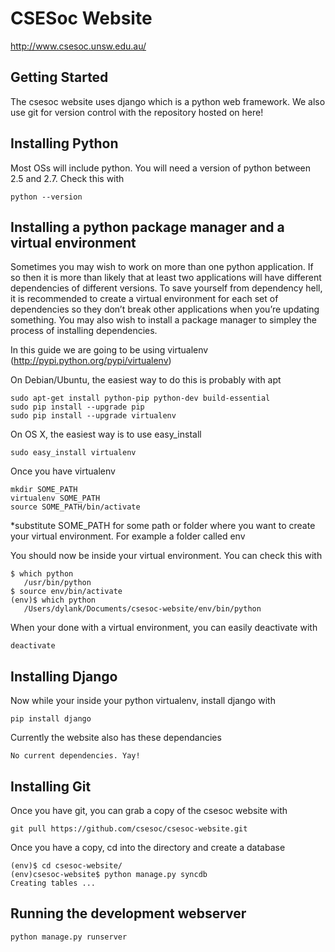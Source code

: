 CSESoc Website
==========================================

http://www.csesoc.unsw.edu.au/

Getting Started
---------------------

The csesoc website uses django which is a python web framework. We also use git for version control with the repository hosted on here!

Installing Python
-----------------

Most OSs will include python. You will need a version of python between 2.5 and 2.7. Check this with

	python --version

Installing a python package manager and a virtual environment
-------------------------------------------------------------

Sometimes you may wish to work on more than one python application. If so then it is more than likely that at least two applications will have different dependencies of different versions. To save yourself from dependency hell, it is recommended to create a virtual environment for each set of dependencies so they don’t break other applications when you’re updating something. You may also wish to install a package manager to simpley the process of installing dependencies.

In this guide we are going to be using virtualenv (http://pypi.python.org/pypi/virtualenv)

On Debian/Ubuntu, the easiest way to do this is probably with apt

	sudo apt-get install python-pip python-dev build-essential
	sudo pip install --upgrade pip
	sudo pip install --upgrade virtualenv

On OS X, the easiest way is to use easy_install

	sudo easy_install virtualenv

Once you have virtualenv

	mkdir SOME_PATH
	virtualenv SOME_PATH
	source SOME_PATH/bin/activate

*substitute SOME_PATH for some path or folder where you want to create your virtual environment. For example a folder called env

You should now be inside your virtual environment. You can check this with

	$ which python
	   /usr/bin/python
	$ source env/bin/activate
	(env)$ which python
	   /Users/dylank/Documents/csesoc-website/env/bin/python

When your done with a virtual environment, you can easily deactivate with

	deactivate

Installing Django
-----------------

Now while your inside your python virtualenv, install django with

	pip install django

Currently the website also has these dependancies

	No current dependencies. Yay!

Installing Git
--------------

Once you have git, you can grab a copy of the csesoc website with

	git pull https://github.com/csesoc/csesoc-website.git
	
Once you have a copy, cd into the directory and create a database

	(env)$ cd csesoc-website/
	(env)csesoc-website$ python manage.py syncdb
	Creating tables ...

Running the development webserver
---------------------------------

	python manage.py runserver
